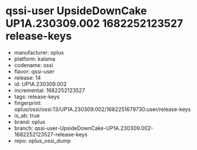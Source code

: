 # qssi-user UpsideDownCake UP1A.230309.002 1682252123527 release-keys
- manufacturer: oplus
- platform: kalama
- codename: ossi
- flavor: qssi-user
- release: 14
- id: UP1A.230309.002
- incremental: 1682252123527
- tags: release-keys
- fingerprint: oplus/ossi/ossi:13/UP1A.230309.002/1682251679730:user/release-keys
- is_ab: true
- brand: oplus
- branch: qssi-user-UpsideDownCake-UP1A.230309.002-1682252123527-release-keys
- repo: oplus_ossi_dump
